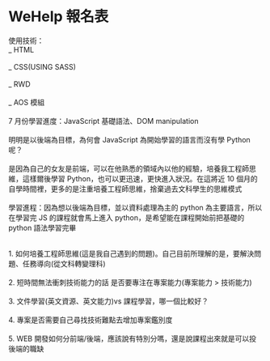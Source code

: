 # WeHelp 報名表

使用技術：
<br>_ HTML<br>
<br>_ CSS(USING SASS)<br>
<br>_ RWD<br>
<br>_ AOS 模組<br>
<br>7 月份學習進度：JavaScript 基礎語法、DOM manipulation<br>
<br>明明是以後端為目標，為何會 JavaScript 為開始學習的語言而沒有學 Python 呢？<br>
<br>是因為自己的女友是前端，可以在他熟悉的領域內以他的經驗，培養我工程師思維，這樣爾後學習 Python，也可以更迅速，更快進入狀況。在這將近 10 個月的自學時間裡，更多的是注重培養工程師思維，捨棄過去文科學生的思維模式<br>
<br>學習進程：因為想以後端為目標，並以資料處理為主的 python 為主要語言，所以在學習完 JS 的課程就會馬上進入 python，是希望能在課程開始前把基礎的 python 語法學習完畢<br>

<!-- 影片 專案的問題
focus on 轉職、學習問題
諮詢真正目的：前提為對於接下來的事情有明確的目標、決心，知道自己在幹嘛
<br>問題發想：<br>
<br>我遇到以及想要解決的問題<br>
<br>聚焦在如何轉職(短期目標)<br> -->

<br>1. 如何培養工程師思維(這是我自己遇到的問題)。自己目前所理解的是，要解決問題、任務導向(從文科轉變理科)<br>
<br>2. 短時間無法衝刺技術能力的話 是否要專注在專案能力(專案能力 > 技術能力)<br>
<br>3. 文件學習(英文資源、英文能力)vs 課程學習，哪一個比較好？<br>
<br>4. 專案是否需要自己尋找技術難點去增加專案鑑別度<br>
<br>5. WEB 開發如何分前端/後端，應該說有特別分嗎，還是說課程出來就是可以投後端的職缺<br>
